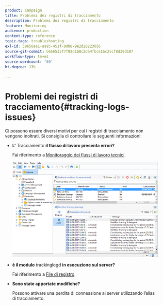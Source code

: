 ```yaml
---
product: campaign
title: Problemi dei registri di tracciamento
description: Problemi dei registri di tracciamento
feature: Monitoring
audience: production
content-type: reference
topic-tags: troubleshooting
exl-id: 58656aa1-aa95-451f-80b8-9e2d28223056
source-git-commit: b666535f7f82d1b8c2da4fbce1bc25cf8d39d187
workflow-type: tm+mt
source-wordcount: '69'
ht-degree: 13%

---
```


# Problemi dei registri di tracciamento{#tracking-logs-issues}



Ci possono essere diversi motivi per cui i registri di tracciamento non vengono inoltrati. Si consiglia di controllare le seguenti informazioni:

* **L&#39;** Tracciamento **il flusso di lavoro presenta errori?**

  Fai riferimento a [Monitoraggio dei flussi di lavoro tecnici](../../workflow/using/monitoring-technical-workflows.md).

  ![](assets/tracking_scheduled_task.png)

* **è il modulo** trackinglogd **in esecuzione sul server?**

  Fai riferimento a [File di registro](../../production/using/log-files.md).

* **Sono state apportate modifiche?**

  Possono attivare una perdita di connessione ai server utilizzando l’alias di tracciamento.
